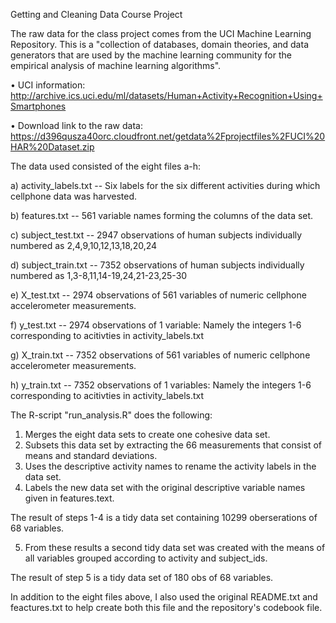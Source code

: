 Getting and Cleaning Data Course Project

The raw data for the class project comes from the UCI Machine Learning Repository. 
This is a "collection of databases, domain theories, and data generators that are used by the machine learning community for the empirical analysis of machine learning algorithms". 

• UCI information: http://archive.ics.uci.edu/ml/datasets/Human+Activity+Recognition+Using+Smartphones

• Download link to the raw data: https://d396qusza40orc.cloudfront.net/getdata%2Fprojectfiles%2FUCI%20HAR%20Dataset.zip  

The data used consisted of the eight files a-h:

a) activity_labels.txt -- Six labels for the six different activities during which cellphone data was harvested.

b) features.txt -- 561 variable names forming the columns of the data set.

c) subject_test.txt -- 2947 observations of human subjects individually numbered as 2,4,9,10,12,13,18,20,24

d) subject_train.txt -- 7352 observations of human subjects individually numbered as 1,3-8,11,14-19,24,21-23,25-30

e) X_test.txt -- 2974 observations of 561 variables of numeric cellphone  accelerometer measurements.  

f) y_test.txt -- 2974 observations of 1 variable: Namely the integers 1-6 corresponding to acitivties in activity_labels.txt

g) X_train.txt -- 7352 observations of 561 variables of numeric cellphone  accelerometer measurements.

h) y_train.txt -- 7352 observations of 1 variables: Namely the integers 1-6 corresponding to acitivties in activity_labels.txt

The R-script "run_analysis.R" does the following:

1) Merges the eight data sets to create one cohesive data set.
2) Subsets this data set by extracting the 66 measurements that consist of means and standard deviations. 
3) Uses the descriptive activity names to rename the activity labels in the data set.
4) Labels the new data set with the original descriptive variable names given in features.text.

The result of steps 1-4 is a tidy data set containing 10299 oberserations of 68 variables.

5) From these results a second tidy data set was created with the means of all variables grouped according to activity and subject_ids.

The result of step 5 is a tidy data set of 180 obs of 68 variables.

In addition to the eight files above, I also used the original README.txt and feactures.txt to help create both this file and the repository's codebook file.
